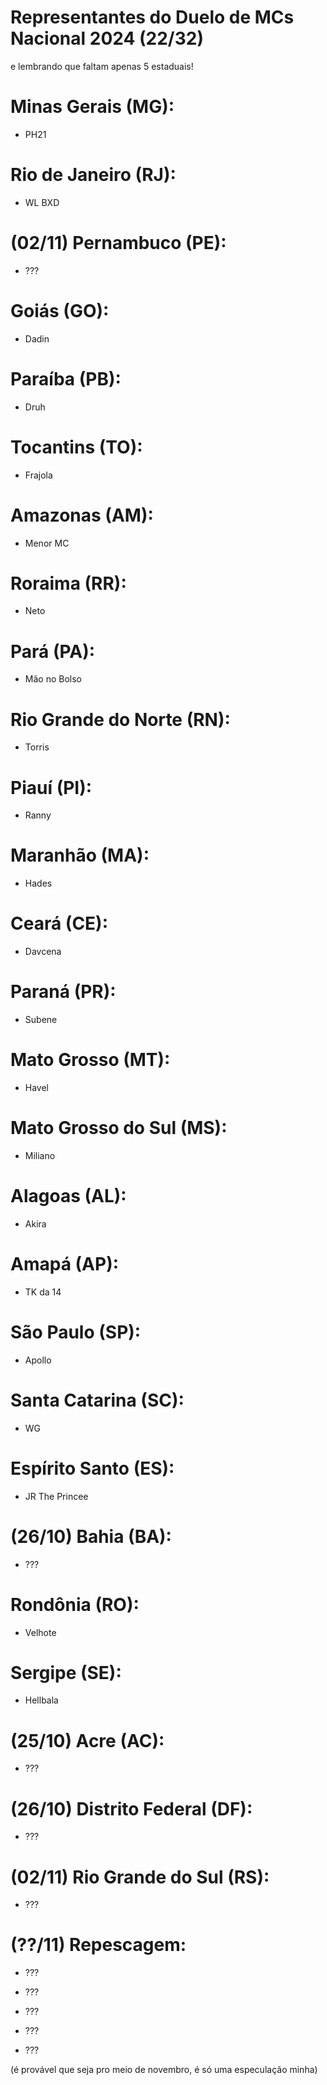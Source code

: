 # Representantes do Duelo de MCs Nacional 2024 (22/32)
e lembrando que faltam apenas 5 estaduais!


# Minas Gerais (MG):

- PH21


# Rio de Janeiro (RJ):

- WL BXD


# (02/11) Pernambuco (PE):

- ???


# Goiás (GO):

- Dadin


# Paraíba (PB):

- Druh


# Tocantins (TO):

- Frajola


# Amazonas (AM):

- Menor MC


# Roraima (RR):

- Neto


# Pará (PA):

- Mão no Bolso


# Rio Grande do Norte (RN):

- Torris


# Piauí (PI):

- Ranny


# Maranhão (MA):

- Hades


# Ceará (CE):

- Davcena


# Paraná (PR):

- Subene


# Mato Grosso (MT): 

- Havel


# Mato Grosso do Sul (MS):

- Miliano


# Alagoas (AL):

- Akira


# Amapá (AP):

- TK da 14


# São Paulo (SP):

- Apollo


# Santa Catarina (SC):

- WG


# Espírito Santo (ES):

- JR The Princee


# (26/10) Bahia (BA):

- ???


# Rondônia (RO):

- Velhote


# Sergipe (SE):

- Hellbala


# (25/10) Acre (AC):

- ???


# (26/10) Distrito Federal (DF):

- ???


# (02/11) Rio Grande do Sul (RS):

- ???


# (??/11) Repescagem:

- ???

- ???

- ???

- ???

- ???


(é provável que seja pro meio de novembro, é só uma especulação minha)